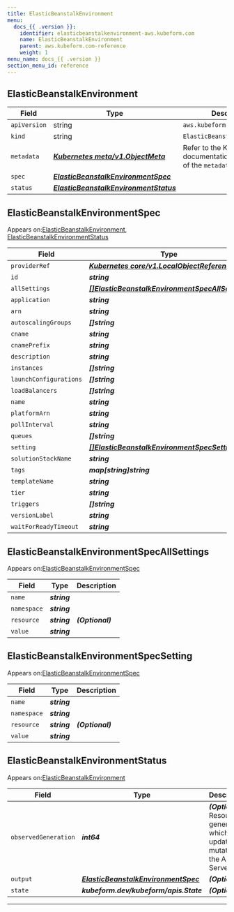 ```yaml
---
title: ElasticBeanstalkEnvironment
menu:
  docs_{{ .version }}:
    identifier: elasticbeanstalkenvironment-aws.kubeform.com
    name: ElasticBeanstalkEnvironment
    parent: aws.kubeform.com-reference
    weight: 1
menu_name: docs_{{ .version }}
section_menu_id: reference
---
```


## ElasticBeanstalkEnvironment
| Field | Type | Description |
| ------ | ----- | ----------- |
| `apiVersion` | string | `aws.kubeform.com/v1alpha1` |
|    `kind` | string | `ElasticBeanstalkEnvironment` |
| `metadata` | ***[Kubernetes meta/v1.ObjectMeta](https://kubernetes.io/docs/reference/generated/kubernetes-api/v1.13/#objectmeta-v1-meta)***|Refer to the Kubernetes API documentation for the fields of the `metadata` field.|
| `spec` | ***[ElasticBeanstalkEnvironmentSpec](#ElasticBeanstalkEnvironmentSpec)***||
| `status` | ***[ElasticBeanstalkEnvironmentStatus](#ElasticBeanstalkEnvironmentStatus)***||
## ElasticBeanstalkEnvironmentSpec

Appears on:[ElasticBeanstalkEnvironment](#ElasticBeanstalkEnvironment), [ElasticBeanstalkEnvironmentStatus](#ElasticBeanstalkEnvironmentStatus)

| Field | Type | Description |
| ------ | ----- | ----------- |
| `providerRef` | ***[Kubernetes core/v1.LocalObjectReference](https://kubernetes.io/docs/reference/generated/kubernetes-api/v1.13/#localobjectreference-v1-core)***||
| `id` | ***string***||
| `allSettings` | ***[[]ElasticBeanstalkEnvironmentSpecAllSettings](#ElasticBeanstalkEnvironmentSpecAllSettings)***| ***(Optional)*** |
| `application` | ***string***||
| `arn` | ***string***| ***(Optional)*** |
| `autoscalingGroups` | ***[]string***| ***(Optional)*** |
| `cname` | ***string***| ***(Optional)*** |
| `cnamePrefix` | ***string***| ***(Optional)*** |
| `description` | ***string***| ***(Optional)*** |
| `instances` | ***[]string***| ***(Optional)*** |
| `launchConfigurations` | ***[]string***| ***(Optional)*** |
| `loadBalancers` | ***[]string***| ***(Optional)*** |
| `name` | ***string***||
| `platformArn` | ***string***| ***(Optional)*** |
| `pollInterval` | ***string***| ***(Optional)*** |
| `queues` | ***[]string***| ***(Optional)*** |
| `setting` | ***[[]ElasticBeanstalkEnvironmentSpecSetting](#ElasticBeanstalkEnvironmentSpecSetting)***| ***(Optional)*** |
| `solutionStackName` | ***string***| ***(Optional)*** |
| `tags` | ***map[string]string***| ***(Optional)*** |
| `templateName` | ***string***| ***(Optional)*** |
| `tier` | ***string***| ***(Optional)*** |
| `triggers` | ***[]string***| ***(Optional)*** |
| `versionLabel` | ***string***| ***(Optional)*** |
| `waitForReadyTimeout` | ***string***| ***(Optional)*** |
## ElasticBeanstalkEnvironmentSpecAllSettings

Appears on:[ElasticBeanstalkEnvironmentSpec](#ElasticBeanstalkEnvironmentSpec)

| Field | Type | Description |
| ------ | ----- | ----------- |
| `name` | ***string***||
| `namespace` | ***string***||
| `resource` | ***string***| ***(Optional)*** |
| `value` | ***string***||
## ElasticBeanstalkEnvironmentSpecSetting

Appears on:[ElasticBeanstalkEnvironmentSpec](#ElasticBeanstalkEnvironmentSpec)

| Field | Type | Description |
| ------ | ----- | ----------- |
| `name` | ***string***||
| `namespace` | ***string***||
| `resource` | ***string***| ***(Optional)*** |
| `value` | ***string***||
## ElasticBeanstalkEnvironmentStatus

Appears on:[ElasticBeanstalkEnvironment](#ElasticBeanstalkEnvironment)

| Field | Type | Description |
| ------ | ----- | ----------- |
| `observedGeneration` | ***int64***| ***(Optional)*** Resource generation, which is updated on mutation by the API Server.|
| `output` | ***[ElasticBeanstalkEnvironmentSpec](#ElasticBeanstalkEnvironmentSpec)***| ***(Optional)*** |
| `state` | ***kubeform.dev/kubeform/apis.State***| ***(Optional)*** |
---
